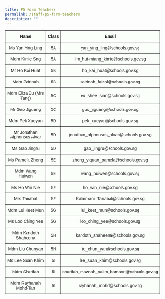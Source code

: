 ```yaml
---
title: P5 Form Teachers
permalink: /staff/p5-form-teachers
description: ""
---
```

<style type="text/css">
.tg  {border-collapse:collapse;border-spacing:0;}
.tg td{border-color:black;border-style:solid;border-width:1px;font-family:Arial, sans-serif;font-size:14px;
  overflow:hidden;padding:10px 5px;word-break:normal;}
.tg th{border-color:black;border-style:solid;border-width:1px;font-family:Arial, sans-serif;font-size:14px;
  font-weight:normal;overflow:hidden;padding:10px 5px;word-break:normal;}
.tg .tg-5teg{background-color:#FBFFFA;color:#222;font-weight:bold;text-align:center;vertical-align:top}
.tg .tg-s6uv{background-color:#FBFFFA;color:#222;text-align:center;vertical-align:middle}
</style>
<table class="tg">
<thead>
  <tr>
    <th class="tg-5teg">Name</th>
    <th class="tg-5teg">Class</th>
    <th class="tg-5teg">Email</th>
  </tr>
</thead>
<tbody>
  <tr>
    <td class="tg-s6uv"><span style="color:#222;background-color:#FBFFFA">Ms Yan Ying Ling</span></td>
    <td class="tg-s6uv"><span style="color:#222;background-color:#FBFFFA">5A</span></td>
    <td class="tg-s6uv"><span style="color:#222;background-color:#FBFFFA">yan_ying_ling@schools.gov.sg</span></td>
  </tr>
  <tr>
    <td class="tg-s6uv"><span style="color:#222;background-color:#FBFFFA">Mdm Kimie Sng</span></td>
    <td class="tg-s6uv"><span style="color:#222;background-color:#FBFFFA">5A</span></td>
    <td class="tg-s6uv"><span style="color:#222;background-color:#FBFFFA">lim_hui-miang_kimie@schools.gov.sg</span></td>
  </tr>
  <tr>
    <td class="tg-s6uv"><span style="color:#222;background-color:#FBFFFA">Mr Ho Kai Huat</span></td>
    <td class="tg-s6uv"><span style="color:#222;background-color:#FBFFFA">5B</span></td>
    <td class="tg-s6uv"><span style="color:#222;background-color:#FBFFFA">ho_kai_huat@schools.gov.sg</span></td>
  </tr>
  <tr>
    <td class="tg-s6uv"><span style="color:#222;background-color:#FBFFFA">Mdm Zairinah </span></td>
    <td class="tg-s6uv"><span style="color:#222;background-color:#FBFFFA">5B</span></td>
    <td class="tg-s6uv"><span style="color:#222;background-color:#FBFFFA">zairinah_faizal@schools.gov.sg</span></td>
  </tr>
  <tr>
    <td class="tg-s6uv"><span style="color:#222;background-color:#FBFFFA">Mdm Eliza Eu (Mrs Tang)</span></td>
    <td class="tg-s6uv"><span style="color:#222;background-color:#FBFFFA">5C</span></td>
    <td class="tg-s6uv"><span style="color:#222;background-color:#FBFFFA">eu_shee_sian@schools.gov.sg</span></td>
  </tr>
  <tr>
    <td class="tg-s6uv"><span style="color:#222;background-color:#FBFFFA">Mr Gao Jiguang</span></td>
    <td class="tg-s6uv"><span style="color:#222;background-color:#FBFFFA">5C</span></td>
    <td class="tg-s6uv"><span style="color:#222;background-color:#FBFFFA"> guo_jiguang@schools.gov.sg</span></td>
  </tr>
  <tr>
    <td class="tg-s6uv"><span style="color:#222;background-color:#FBFFFA">Mdm Pek Xueyan</span></td>
    <td class="tg-s6uv"><span style="color:#222;background-color:#FBFFFA">5D</span></td>
    <td class="tg-s6uv"><span style="color:#222;background-color:#FBFFFA">pek_xueyan@schools.gov.sg</span></td>
  </tr>
  <tr>
    <td class="tg-s6uv"><span style="color:#222;background-color:#FBFFFA">Mr Jonathan Alphonsus Alvar</span></td>
    <td class="tg-s6uv"><span style="color:#222;background-color:#FBFFFA">5D</span></td>
    <td class="tg-s6uv"><span style="color:#222;background-color:#FBFFFA">jonathan_alphonsus_alvar@schools.gov.sg</span></td>
  </tr>
  <tr>
    <td class="tg-s6uv"><span style="color:#222;background-color:#FBFFFA">Ms Gao Jingru</span></td>
    <td class="tg-s6uv"><span style="color:#222;background-color:#FBFFFA">5D</span></td>
    <td class="tg-s6uv"><span style="color:#222;background-color:#FBFFFA">gao_jingru@schools.gov.sg</span></td>
  </tr>
  <tr>
    <td class="tg-s6uv"><span style="color:#222;background-color:#FBFFFA">Ms Pamela Zheng</span></td>
    <td class="tg-s6uv"><span style="color:#222;background-color:#FBFFFA">5E</span></td>
    <td class="tg-s6uv"><span style="color:#222;background-color:#FBFFFA"> zheng_yiquan_pamela@schools.gov.sg</span></td>
  </tr>
  <tr>
    <td class="tg-s6uv"><span style="color:#222;background-color:#FBFFFA">Mdm Wang Huiwen</span></td>
    <td class="tg-s6uv"><span style="color:#222;background-color:#FBFFFA">5E</span></td>
    <td class="tg-s6uv"><span style="color:#222;background-color:#FBFFFA">wang_huiwen@schools.gov.sg</span></td>
  </tr>
  <tr>
    <td class="tg-s6uv"><span style="color:#222;background-color:#FBFFFA">Ms Ho Win Nie</span></td>
    <td class="tg-s6uv"><span style="color:#222;background-color:#FBFFFA">5F</span></td>
    <td class="tg-s6uv"><span style="color:#222;background-color:#FBFFFA">ho_win_nie@schools.gov.sg</span></td>
  </tr>
  <tr>
    <td class="tg-s6uv"><span style="color:#222;background-color:#FBFFFA">Mrs Tanabal</span></td>
    <td class="tg-s6uv"><span style="color:#222;background-color:#FBFFFA">5F</span></td>
    <td class="tg-s6uv"><span style="color:#222;background-color:#FBFFFA">Kalaimani_Tanabal@schools.gov.sg</span></td>
  </tr>
  <tr>
    <td class="tg-s6uv"><span style="color:#222;background-color:#FBFFFA">Mdm Lui Keet Mun</span></td>
    <td class="tg-s6uv"><span style="color:#222;background-color:#FBFFFA">5G</span></td>
    <td class="tg-s6uv"><span style="color:#222;background-color:#FBFFFA">lui_keet_mun@schools.gov.sg</span></td>
  </tr>
  <tr>
    <td class="tg-s6uv"><span style="color:#222;background-color:#FBFFFA">Ms Loo Ching Yee</span></td>
    <td class="tg-s6uv"><span style="color:#222;background-color:#FBFFFA">5G</span></td>
    <td class="tg-s6uv"><span style="color:#222;background-color:#FBFFFA">loo_ching_yee@schools.gov.sg</span></td>
  </tr>
  <tr>
    <td class="tg-s6uv"><span style="color:#222;background-color:#FBFFFA">Mdm Kandoth Shaheena</span></td>
    <td class="tg-s6uv"><span style="color:#222;background-color:#FBFFFA">5H</span></td>
    <td class="tg-s6uv"><span style="color:#222;background-color:#FBFFFA">kandoth_shaheena@schools.gov.sg</span></td>
  </tr>
  <tr>
    <td class="tg-s6uv"><span style="color:#222;background-color:#FBFFFA">Mdm Liu Chunyan</span></td>
    <td class="tg-s6uv"><span style="color:#222;background-color:#FBFFFA">5H</span></td>
    <td class="tg-s6uv"><span style="color:#222;background-color:#FBFFFA">liu_chun_yan@schools.gov.sg</span></td>
  </tr>
  <tr>
    <td class="tg-s6uv"><span style="color:#222;background-color:#FBFFFA">Ms Lee Suan Khim</span></td>
    <td class="tg-s6uv"><span style="color:#222;background-color:#FBFFFA">5I</span></td>
    <td class="tg-s6uv"><span style="color:#222;background-color:#FBFFFA">lee_suan_khim@schools.gov.sg</span></td>
  </tr>
  <tr>
    <td class="tg-s6uv"><span style="color:#222;background-color:#FBFFFA">Mdm Sharifah</span></td>
    <td class="tg-s6uv"><span style="color:#222;background-color:#FBFFFA">5I</span></td>
    <td class="tg-s6uv"><span style="color:#222;background-color:#FBFFFA">sharifah_maznah_salim_bamasri@schools.gov.sg</span></td>
  </tr>
  <tr>
    <td class="tg-s6uv"><span style="color:#222;background-color:#FBFFFA">Mdm Rayhanah Mohd-Tan</span></td>
    <td class="tg-s6uv"><span style="color:#222;background-color:#FBFFFA">5I</span></td>
    <td class="tg-s6uv"><span style="color:#222;background-color:#FBFFFA">rayhanah_mohd@schools.gov.sg </span></td>
  </tr>
</tbody>
</table>